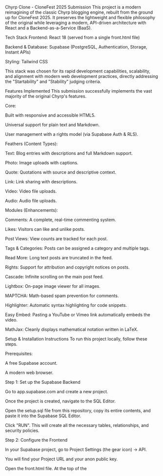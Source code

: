 Chyrp Clone - CloneFest 2025 Submission
This project is a modern reimagining of the classic Chyrp blogging engine, rebuilt from the ground up for CloneFest 2025. It preserves the lightweight and flexible philosophy of the original while leveraging a modern, API-driven architecture with React and a Backend-as-a-Service (BaaS).

Tech Stack
Frontend: React 18 (served from a single front.html file)

Backend & Database: Supabase (PostgreSQL, Authentication, Storage, Instant APIs)

Styling: Tailwind CSS

This stack was chosen for its rapid development capabilities, scalability, and alignment with modern web development practices, directly addressing the "Startability" and "Stability" judging criteria.

Features Implemented
This submission successfully implements the vast majority of the original Chyrp's features.

Core:

Built with responsive and accessible HTML5.

Universal support for plain text and Markdown.

User management with a rights model (via Supabase Auth & RLS).

Feathers (Content Types):

Text: Blog entries with descriptions and full Markdown support.

Photo: Image uploads with captions.

Quote: Quotations with source and descriptive context.

Link: Link sharing with descriptions.

Video: Video file uploads.

Audio: Audio file uploads.

Modules (Enhancements):

Comments: A complete, real-time commenting system.

Likes: Visitors can like and unlike posts.

Post Views: View counts are tracked for each post.

Tags & Categories: Posts can be assigned a category and multiple tags.

Read More: Long text posts are truncated in the feed.

Rights: Support for attribution and copyright notices on posts.

Cascade: Infinite scrolling on the main post feed.

Lightbox: On-page image viewer for all images.

MAPTCHA: Math-based spam prevention for comments.

Highlighter: Automatic syntax highlighting for code snippets.

Easy Embed: Pasting a YouTube or Vimeo link automatically embeds the video.

MathJax: Cleanly displays mathematical notation written in LaTeX.

Setup & Installation Instructions
To run this project locally, follow these steps.

Prerequisites:

A free Supabase account.

A modern web browser.

Step 1: Set up the Supabase Backend

Go to app.supabase.com and create a new project.

Once the project is created, navigate to the SQL Editor.

Open the setup.sql file from this repository, copy its entire contents, and paste it into the Supabase SQL Editor.

Click "RUN". This will create all the necessary tables, relationships, and security policies.

Step 2: Configure the Frontend

In your Supabase project, go to Project Settings (the gear icon) → API.

You will find your Project URL and your anon public key.

Open the front.html file. At the top of the <script type="text/babel"> tag, you will find these two lines:

const SUPABASE_URL = '[https://your-project-id.supabase.co](https://your-project-id.supabase.co)';
const SUPABASE_ANON_KEY = 'your-anon-public-key-goes-here';

Replace the placeholder values with the URL and anon key you copied from your Supabase project.

Step 3: Run the Application
The application is a single HTML file and requires no build step. You can simply open the index.html file in your web browser. For the best experience and to avoid potential CORS issues, it's recommended to serve it with a simple local server (e.g., using the VS Code "Live Server" extension or python -m http.server).

Step 4: deployment to the aws
S3: Create a public S3 bucket, enable static hosting, and apply a public policy.

Upload: Upload your front.html and any assets to the bucket.

CloudFront: Create a CloudFront distribution, setting the origin to the S3 website endpoint.

Wait: Wait 15-20 minutes for the deployment to finish.

URL: Copy the "Distribution domain name" from CloudFront—this is your live link https://d1a0gc32tm55cd.cloudfront.net/ 
